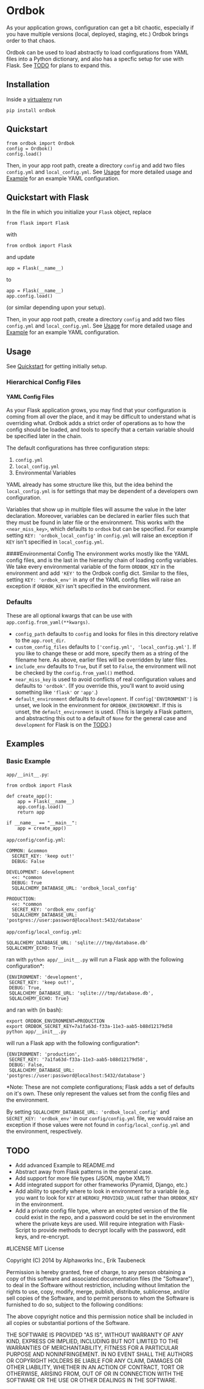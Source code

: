 # Ordbok

As your application grows, configuration can get a bit chaotic, especially if you have multiple versions (local, deployed, staging, etc.) Ordbok brings order to that chaos.

Ordbok can be used to load abstractly to load configurations from YAML files into a Python dictionary, and also has a specfic setup for use with Flask. See [TODO](#todo) for plans to expand this.

## Installation

Inside a [virtualenv](http://virtualenv.readthedocs.org/en/latest/) run

```
pip install ordbok
```

## Quickstart

```
from ordbok import Ordbok
config = Ordbok()
config.load()
```

Then, in your app root path, create a directory `config` and add two files `config.yml` and `local_config.yml`. See [Usage](#usage) for more detailed usage and [Example](#examples) for an example YAML configuration.

## Quickstart with Flask

In the file in which you initialize your `Flask` object, replace

```from flask import Flask```

with

```from ordbok import Flask```

and update

```app = Flask(__name__)```

to

```
app = Flask(__name__)
app.config.load()
```
(or similar depending upon your setup).

Then, in your app root path, create a directory `config` and add two files `config.yml` and `local_config.yml`. See [Usage](#usage) for more detailed usage and [Example](#examples) for an example YAML configuration.

## Usage

See [Quickstart](#quickstart) for getting initially setup.

### Hierarchical Config Files

#### YAML Config Files
As your Flask application grows, you may find that your configuration is coming from all over the place, and it may be difficult to understand what is overriding what. Ordbok adds a strict order of operations as to how the config should be loaded, and tools to specify that a certain variable should be specified later in the chain.

The default configurations has three configuration steps:
  1. `config.yml`
  2. `local_config.yml`
  3. Environmental Variables

YAML already has some structure like this, but the idea behind the `local_config.yml` is for settings that may be dependent of a developers own configuration.

Variables that show up in multiple files will assume the value in the later declaration. Moreover, variables can be declared in earlier files such that they must be found in later file or the environment. This works with the `<near_miss_key>`, which defaults to `ordbok` but can be specified. For example setting `KEY: 'ordbok_local_config'` in `config.yml` will raise an exception if `KEY` isn't specified in `local_config.yml`.

####Environmental Config
The environment works mostly like the YAML config files, and is the last in the hierarchy chain of loading config variables. We take every environmental variable of the form `ORDBOK_KEY` in the environment and add `'KEY'` to the Ordbok config dict. Similar to the files, setting `KEY: 'ordbok_env'` in any of the YAML config files will raise an exception if `ORDBOK_KEY` isn't specified in the environment.


### Defaults
These are all optional kwargs that can be use with `app.config.from_yaml(**kwargs)`.

  - `config_path` defaults to `config` and looks for files in this directory relative to the `app.root_dir`.
  - `custom_config_files` defaults to `['config.yml', 'local_config.yml']`. If you like to change these or add more, specify them as a string of the filename here. As above, earlier files will be overridden by later files.
  - `include_env` defaults to `True`, but if set to `False`, the environment will not be checked by the `config.from_yaml()` method.
  - `near_miss_key` is used to avoid conflicts of real configuration values and defaults to `'ordbok'`. (If you override this, you'll want to avoid using something like `'flask'` or `'app'`.)
  - `default_environment` defaults to `development`. If `config['ENVIRONMENT']` is unset, we look in the environment for `ORDBOK_ENVIRONMENT`. If this is unset, the `default_environment` is used. (This is largely a Flask pattern, and abstracting this out to a default of `None` for the general case and `development` for Flask is on the [TODO](#todo).)

## Examples

### Basic Example
`app/__init__.py`:

```
from ordbok import Flask

def create_app():
    app = Flask(__name__)
    app.config.load()
    return app

if __name__ == "__main__":
    app = create_app()

```
`app/config/config.yml`:

```
COMMON: &common
  SECRET_KEY: 'keep out!'
  DEBUG: False

DEVELOPMENT: &development
  <<: *common
  DEBUG: True
  SQLALCHEMY_DATABASE_URL: 'ordbok_local_config'

PRODUCTION:
  <<: *common
  SECRET_KEY: 'ordbok_env_config'
  SQLALCHEMY_DATABASE_URL: 'postgres://user:password@localhost:5432/database'

```

`app/config/local_config.yml`:

```
SQLALCHEMY_DATABASE_URL: 'sqlite:///tmp/database.db'
SQLALCHEMY_ECHO: True
```

ran with `python app/__init__.py` will run a Flask app with the following configuration*:

```
{ENVIRONMENT: 'development',
 SECRET_KEY: 'keep out!',
 DEBUG: True,
 SQLALCHEMY_DATABASE_URL: 'sqlite:///tmp/database.db',
 SQLALCHEMY_ECHO: True}

```

and ran with (in bash):

```
export ORDBOK_ENVIRONMENT=PRODUCTION
export ORDBOK_SECRET_KEY=7a1fa63d-f33a-11e3-aab5-b88d12179d58
python app/__init__.py
```

will run a Flask app with the following configuration*:

```
{ENVIRONMENT: 'production',
 SECRET_KEY: '7a1fa63d-f33a-11e3-aab5-b88d12179d58',
 DEBUG: False,
 SQLALCHEMY_DATABASE_URL: 'postgres://user:password@localhost:5432/database'}

```
*Note: These are not complete configurations; Flask adds a set of defaults on it's own. These only represent the values set from the config files and the environment.

By setting `SQLALCHEMY_DATABASE_URL: 'ordbok_local_config'` and `SECRET_KEY: 'ordbok_env'` in our `config/config.yml` file, we would raise an exception if those values were not found in `config/local_config.yml` and the environment, respectively.


## TODO

 - Add advanced Example to README.md
 - Abstract away from Flask patterns in the general case.
 - Add support for more file types (JSON, maybe XML?)
 - Add integrated support for other frameworks (Pyramid, Django, etc.)
 - Add ability to specify where to look in environment for a variable (e.g. you want to look for `KEY` at `HEROKU_PROVIDED_VALUE` rather than `ORDBOK_KEY` in the environment.
 - Add a private config file type, where an encrypted version of the file could exist in the repo, and a password could be set in the environment where the private keys are used. Will require integration with Flask-Script to provide methods to decrypt locally with the password, edit keys, and re-encrypt.


#LICENSE
MIT License

Copyright (C) 2014 by Alphaworks Inc., Erik Taubeneck

Permission is hereby granted, free of charge, to any person obtaining a copy of
this software and associated documentation files (the "Software"), to deal in
the Software without restriction, including without limitation the rights to
use, copy, modify, merge, publish, distribute, sublicense, and/or sell copies
of the Software, and to permit persons to whom the Software is furnished to do
so, subject to the following conditions:

The above copyright notice and this permission notice shall be included in all
copies or substantial portions of the Software.

THE SOFTWARE IS PROVIDED "AS IS", WITHOUT WARRANTY OF ANY KIND, EXPRESS OR
IMPLIED, INCLUDING BUT NOT LIMITED TO THE WARRANTIES OF MERCHANTABILITY, FITNESS
FOR A PARTICULAR PURPOSE AND NONINFRINGEMENT. IN NO EVENT SHALL THE AUTHORS OR
COPYRIGHT HOLDERS BE LIABLE FOR ANY CLAIM, DAMAGES OR OTHER LIABILITY, WHETHER
IN AN ACTION OF CONTRACT, TORT OR OTHERWISE, ARISING FROM, OUT OF OR IN
CONNECTION WITH THE SOFTWARE OR THE USE OR OTHER DEALINGS IN THE SOFTWARE.
